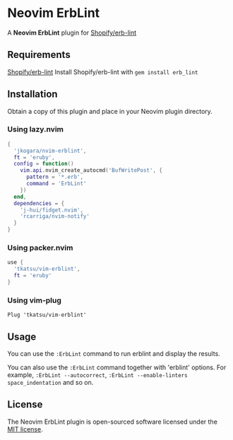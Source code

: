 # Neovim ErbLint

A **Neovim ErbLint** plugin for [Shopify/erb-lint](https://github.com/shopify/erb-lint)

## Requirements

[Shopify/erb-lint](https://github.com/shopify/erb-lint)
Install Shopify/erb-lint with `gem install erb_lint`

## Installation

Obtain a copy of this plugin and place in your Neovim plugin directory.

### Using lazy.nvim

```lua
{
  'jkogara/nvim-erblint',
  ft = 'eruby',
  config = function()
    vim.api.nvim_create_autocmd('BufWritePost', {
      pattern = '*.erb',
      command = 'ErbLint'
    })
  end,
  dependencies = {
    'j-hui/fidget.nvim',
    'rcarriga/nvim-notify'
  }
}
```

### Using packer.nvim

```lua
use {
  'tkatsu/vim-erblint',
  ft = 'eruby'
}
```

### Using vim-plug

```vim
Plug 'tkatsu/vim-erblint'
```

## Usage

You can use the `:ErbLint` command to run erblint and display the results.

You can also use the `:ErbLint` command together with 'erblint' options.
For example, `:ErbLint --autocorrect`, `:ErbLint --enable-linters space_indentation` and so on.

## License

The Neovim ErbLint plugin is open-sourced software licensed under the [MIT license](http://opensource.org/licenses/MIT).
